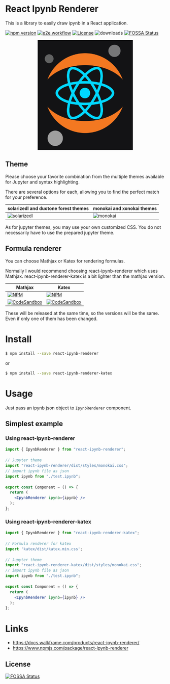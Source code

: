 # React Ipynb Renderer
This is a library to easily draw ipynb in a React application.

[![npm version](https://img.shields.io/npm/v/react-ipynb-renderer)](https://www.npmjs.com/package/react-ipynb-renderer)
[![e2e workflow](https://github.com/righ/react-ipynb-renderer/actions/workflows/e2e.yaml/badge.svg?branch=master)](https://github.com/righ/react-ipynb-renderer/actions/workflows/e2e.yaml)
[![License](https://img.shields.io/npm/l/react-ipynb-renderer)](https://github.com/righ/react-ipynb-renderer/blob/main/LICENSE)
![downloads](https://img.shields.io/npm/dm/react-ipynb-renderer?style=flat-square)
[![FOSSA Status](https://app.fossa.com/api/projects/git%2Bgithub.com%2Frigh%2Freact-ipynb-renderer.svg?type=shield)](https://app.fossa.com/projects/git%2Bgithub.com%2Frigh%2Freact-ipynb-renderer?ref=badge_shield)

<p align="center">
  <img 
    src="https://github.com/righ/react-ipynb-renderer/raw/master/images/logo.png" alt="image" width="300" height="auto" style="align:center" />
</p>

## Theme

Please choose your favorite combination from the multiple themes available for Jupyter and syntax highlighting. 

There are several options for each, allowing you to find the perfect match for your preference.

| solarizedl and duotone forest themes                                                                                          | monokai and xonokai themes                                                                                  |
| ----------------------------------------------------------------------------------------------------------------------------- | ----------------------------------------------------------------------------------------------------------- |
| ![solarizedl](https://github.com/righ/react-ipynb-renderer/raw/master/images/solarizedl-duotone_earth.png) | ![monokai](https://github.com/righ/react-ipynb-renderer/raw/master/images/monokai-xonokai.png) |

As for jupyter themes, you may use your own customized CSS. You do not necessarily have to use the prepared jupyter theme.


## Formula renderer
You can choose Mathjax or Katex for rendering formulas. 

Normally I would recommend choosing react-ipynb-renderer which uses Mathjax.
react-ipynb-renderer-katex is a bit lighter than the mathjax version.

| Mathjax | Katex |
| ------- | ----- |
| [![NPM](https://nodei.co/npm/react-ipynb-renderer.png?mini=true)](https://www.npmjs.com/package/react-ipynb-renderer) | [![NPM](https://nodei.co/npm/react-ipynb-renderer-katex.png?mini=true)](https://www.npmjs.com/package/react-ipynb-renderer-katex) |
| [![CodeSandbox](https://img.shields.io/badge/Codesandbox-FFFFFF?style=for-the-badge&logo=codesandbox&logoColor=159D48)](https://codesandbox.io/s/react-ipynb-renderer-sample-kbu4z?file=/src/App.tsx) | [![CodeSandbox](https://img.shields.io/badge/Codesandbox-2B9895?style=for-the-badge&logo=codesandbox&logoColor=FFFFFF)](https://codesandbox.io/s/react-ipynb-renderer-katex-sample-770np1?file=/src/App.tsx) |

These will be released at the same time, so the versions will be the same. Even if only one of them has been changed.


# Install

```sh
$ npm install --save react-ipynb-renderer
```

or

```sh
$ npm install --save react-ipynb-renderer-katex
```

# Usage
Just pass an ipynb json object to `IpynbRenderer` component.

## Simplest example

### Using react-ipynb-renderer

```jsx
import { IpynbRenderer } from "react-ipynb-renderer";

// Jupyter theme
import "react-ipynb-renderer/dist/styles/monokai.css";
// import ipynb file as json
import ipynb from "./test.ipynb";

export const Component = () => {
  return (
    <IpynbRenderer ipynb={ipynb} />
  );
};
```

### Using react-ipynb-renderer-katex

```jsx
import { IpynbRenderer } from "react-ipynb-renderer-katex";

// Formula renderer for katex
import 'katex/dist/katex.min.css';

// Jupyter theme
import "react-ipynb-renderer-katex/dist/styles/monokai.css";
// import ipynb file as json
import ipynb from "./test.ipynb";

export const Component = () => {
  return (
    <IpynbRenderer ipynb={ipynb} />
  );
};
```

# Links

- https://docs.walkframe.com/products/react-ipynb-renderer/
- https://www.npmjs.com/package/react-ipynb-renderer


## License
[![FOSSA Status](https://app.fossa.com/api/projects/git%2Bgithub.com%2Frigh%2Freact-ipynb-renderer.svg?type=large)](https://app.fossa.com/projects/git%2Bgithub.com%2Frigh%2Freact-ipynb-renderer?ref=badge_large)